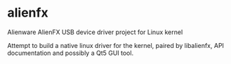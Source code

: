 alienfx
=======

Alienware AlienFX USB device driver project for Linux kernel

Attempt to build a native linux driver for the kernel, paired by libalienfx, API documentation and possibly a Qt5 GUI tool.
